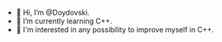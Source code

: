 - 👋 Hi, I’m @Doydovski.
- 🌱 I’m currently learning C++.
- 📖 I'm interested in any possibility to improve myself in C++.

<!---
Doydovski/Doydovski is a ✨ special ✨ repository because its `README.md` (this file) appears on your GitHub profile.
You can click the Preview link to take a look at your changes.
--->
